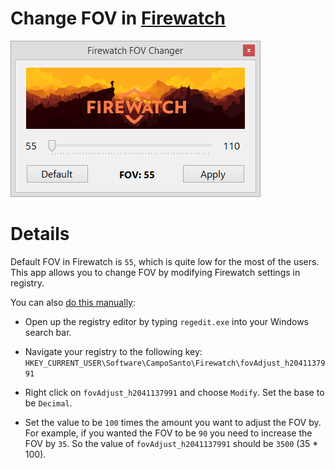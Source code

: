 # Change FOV in [Firewatch](http://www.firewatchgame.com/)

![Firewatch FOV Changer](img/FirewatchFOVChanger.png)

# Details

Default FOV in Firewatch is `55`, which is quite low for the most of the users. This app allows you to change FOV by modifying Firewatch settings in registry.

You can also [do this manually](http://steamcommunity.com/app/383870/discussions/1/412446292776350214):

* Open up the registry editor by typing `regedit.exe` into your Windows search bar. 

* Navigate your registry to the following key:
  `HKEY_CURRENT_USER\Software\CampoSanto\Firewatch\fovAdjust_h2041137991`

* Right click on `fovAdjust_h2041137991` and choose `Modify`. Set the base to be `Decimal`.

* Set the value to be `100` times the amount you want to adjust the FOV by. For example, if you wanted the FOV to be `90` you need to increase the FOV by `35`. So the value of `fovAdjust_h2041137991` should be `3500` (35 * 100).
